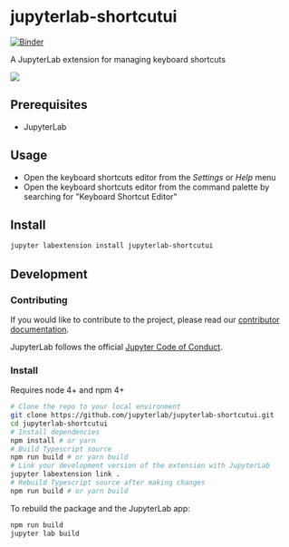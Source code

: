 # jupyterlab-shortcutui

[![Binder](https://beta.mybinder.org/badge.svg)](https://mybinder.org/v2/gh/jupyterlab/jupyterlab-shortcutui/master?urlpath=lab)

A JupyterLab extension for managing keyboard shortcuts

![](http://g.recordit.co/b044WByFQP.gif)

## Prerequisites

- JupyterLab

## Usage

- Open the keyboard shortcuts editor from the *Settings* or *Help* menu
- Open the keyboard shortcuts editor from the command palette by searching for
  "Keyboard Shortcut Editor"

## Install

```bash
jupyter labextension install jupyterlab-shortcutui
```

## Development

### Contributing

If you would like to contribute to the project, please read our [contributor documentation](https://github.com/jupyterlab/jupyterlab/blob/master/CONTRIBUTING.md).

JupyterLab follows the official [Jupyter Code of Conduct](https://github.com/jupyter/governance/blob/master/conduct/code_of_conduct.md).

### Install

Requires node 4+ and npm 4+

```bash
# Clone the repo to your local environment
git clone https://github.com/jupyterlab/jupyterlab-shortcutui.git
cd jupyterlab-shortcutui
# Install dependencies
npm install # or yarn
# Build Typescript source
npm run build # or yarn build
# Link your development version of the extension with JupyterLab
jupyter labextension link .
# Rebuild Typescript source after making changes
npm run build # or yarn build
```

To rebuild the package and the JupyterLab app:

```bash
npm run build
jupyter lab build
```
